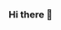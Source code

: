 ### Hi there 👋
<!--
![alt text](https://github.com/prince267/prince267/blob/master/Black%20%26%20White%20Pixel%20Web%20Designer%20Business%20Card.png)


**prince267/prince267** is a ✨ _special_ ✨ repository because its `README.md` (this file) appears on your GitHub profile.

Here are some ideas to get you started:

- 🔭 I’m currently working on ...
- 🌱 I’m currently learning ...
- 👯 I’m looking to collaborate on ...
- 🤔 I’m looking for help with ...
- 💬 Ask me about ...
- 📫 How to reach me: ...
- 😄 Pronouns: ...
- ⚡ Fun fact: ...
-->
